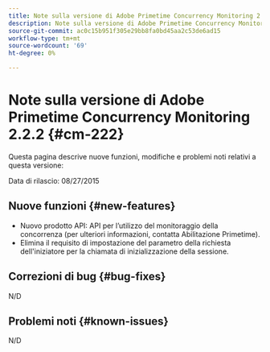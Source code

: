 ```yaml
---
title: Note sulla versione di Adobe Primetime Concurrency Monitoring 2.2.2
description: Note sulla versione di Adobe Primetime Concurrency Monitoring 2.2.2
source-git-commit: ac0c15b951f305e29bb8fa0bd45aa2c53de6ad15
workflow-type: tm+mt
source-wordcount: '69'
ht-degree: 0%

---
```



# Note sulla versione di Adobe Primetime Concurrency Monitoring 2.2.2 {#cm-222}

Questa pagina descrive nuove funzioni, modifiche e problemi noti relativi a questa versione:

Data di rilascio: 08/27/2015

## Nuove funzioni {#new-features}

* Nuovo prodotto API: API per l’utilizzo del monitoraggio della concorrenza (per ulteriori informazioni, contatta Abilitazione Primetime).
* Elimina il requisito di impostazione del parametro della richiesta dell&#39;iniziatore per la chiamata di inizializzazione della sessione.

## Correzioni di bug {#bug-fixes}

N/D

## Problemi noti {#known-issues}

N/D
